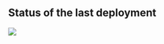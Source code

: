 ## Status of the last deployment
<img src="https://github.com/vladlendv/cicd-cloudru/actions/workflows/main.yml/badge.svg?branch=master" >
